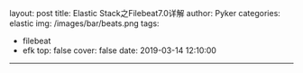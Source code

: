 layout: post
title: Elastic Stack之Filebeat7.0详解
author: Pyker
categories: elastic
img: /images/bar/beats.png
tags:
  - filebeat
  - efk
top: false
cover: false
date: 2019-03-14 12:10:00
---
